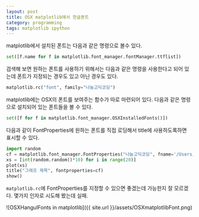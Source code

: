 ```yaml
---
layout: post
title: OSX matplotlib에서 한글폰트
category: programming
tags: matplotlib ipython
---
```

matplotlib에서 설치된 폰트는 다음과 같은 명령으로 볼수 있다.

```python
set([f.name for f in matplotlib.font_manager.fontManager.ttflist])
```

검색해 보면 원하는 폰트를 사용하기 위해서는 다음과 같은 명령을 사용한다고 되어 있는데 폰트가 지정되는 경우도 있고 아닌 경우도 있다.

```python
matplotlib.rc("font", family="나눔고딕코딩")
```

matplotlib에는 OSX의 폰트를 보여주는 함수가 따로 마련되어 있다. 다음과 같은 명령으로 설치되어 있는 폰트들을 볼 수 있다.

```python
set([f for f in matplotlib.font_manager.OSXInstalledFonts()])
```

다음과 같이 FontProperties에 원하는 폰트를 직접 로딩해서 title에 사용하도록하면 표시할 수 있다.

```python
import random
cf = matplotlib.font_manager.FontProperties("나눔고딕코딩", fname='/Users/nineclue/Library/Fonts/나눔고딕코딩.ttf', size=20)
xs = [int(random.random()*10) for i in range(20)]
plot(xs)
title("그래프 제목", fontproperties=cf)
show()
```

`matplotlib.rc`에 FontProperties를 지정할 수 있으면 좋겠는데 가능한지 잘 모르겠다. 몇가지 인자로 시도해 봤는데 실패.

![OSXHangulFonts in matplotlib]({{ site.url }}/assets/OSXmatplotlibFont.png)
